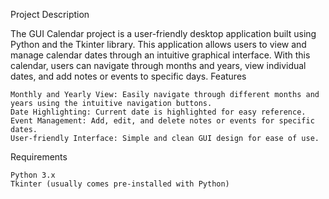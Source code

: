 Project Description

The GUI Calendar project is a user-friendly desktop application built using Python and the Tkinter library. This application allows users to view and manage calendar dates through an intuitive graphical interface. With this calendar, users can navigate through months and years, view individual dates, and add notes or events to specific days.
Features

    Monthly and Yearly View: Easily navigate through different months and years using the intuitive navigation buttons.
    Date Highlighting: Current date is highlighted for easy reference.
    Event Management: Add, edit, and delete notes or events for specific dates.
    User-friendly Interface: Simple and clean GUI design for ease of use.

Requirements

    Python 3.x
    Tkinter (usually comes pre-installed with Python)
